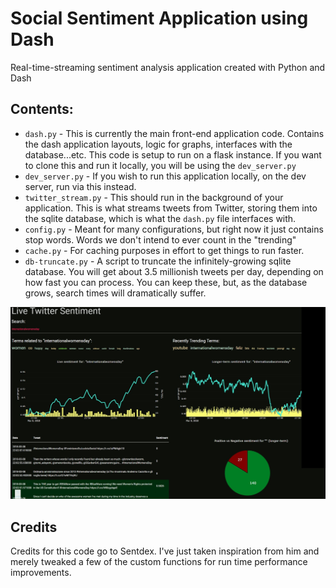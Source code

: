 # Social Sentiment Application using Dash
Real-time-streaming sentiment analysis application created with Python and Dash

## Contents:
- `dash.py` - This is currently the main front-end application code. Contains the dash application layouts, logic for graphs, interfaces with the database...etc. This code is setup to run on a flask instance. If you want to clone this and run it locally, you will be using the `dev_server.py`
- `dev_server.py` - If you wish to run this application locally, on the dev server, run via this instead.
- `twitter_stream.py` - This should run in the background of your application. This is what streams tweets from Twitter, storing them into the sqlite database, which is what the `dash.py` file interfaces with.
- `config.py` - Meant for many configurations, but right now it just contains stop words. Words we don't intend to ever count in the "trending"
- `cache.py` -  For caching purposes in effort to get things to run faster.
- `db-truncate.py` - A script to truncate the infinitely-growing sqlite database. You will get about 3.5 millionish tweets per day, depending on how fast you can process. You can keep these, but, as the database grows, search times will dramatically suffer.

![Demo](example.jpeg)

## Credits

Credits for this code go to Sentdex. I've just taken inspiration from him and merely tweaked a few of the custom functions for run time performance improvements.
